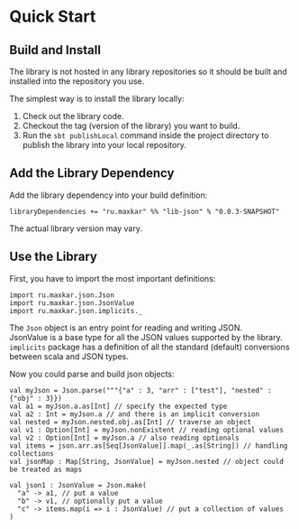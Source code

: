 # Quick Start

## Build and Install

The library is not hosted in any library repositories so it should 
be built and installed into the repository you use.

The simplest way is to install the library locally:

 1. Check out the library code.
 2. Checkout the tag (version of the library) you want to build.
 3. Run the `sbt publishLocal` command inside the project directory
   to publish the library into your local repository.

## Add the Library Dependency

Add the library dependency into your build definition:

```
libraryDependencies += "ru.maxkar" %% "lib-json" % "0.0.3-SNAPSHOT"
```

The actual library version may vary.


## Use the Library

First, you have to import the most important definitions:

```
import ru.maxkar.json.Json
import ru.maxkar.json.JsonValue
import ru.maxkar.json.implicits._
```

The `Json` object is an entry point for reading and writing JSON.\
JsonValue is a base type for all the JSON values supported by the
library. `implicits` package has a definition of all the standard
(default) conversions between scala and JSON types.


Now you could parse and build json objects:

```
val myJson = Json.parse("""{"a" : 3, "arr" : ["test"], "nested" : {"obj" : 3}})
val a1 = myJson.a.as[Int] // specify the expected type
val a2 : Int = myJson.a // and there is an implicit conversion
val nested = myJson.nested.obj.as[Int] // traverse an object
val v1 : Option[Int] = myJson.nonExistent // reading optional values
val v2 : Option[Int] = myJson.a // also reading optionals
val items = json.arr.as[Seq[JsonValue]].map(_.as[String]) // handling collections
val jsonMap : Map[String, JsonValue] = myJson.nested // object could be treated as maps

val json1 : JsonValue = Json.make(
  "a" -> a1, // put a value
  "b" -> v1, // optionally put a value
  "c" -> items.map(i => i : JsonValue) // put a collection of values
)
```
